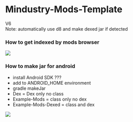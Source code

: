 # Mindustry-Mods-Template
V6\
Note: automatically use d8 and make dexed jar if detected

### How to get indexed by mods browser
![](https://cdn.discordapp.com/attachments/713346278003572777/821210982449807380/unknown.png)

### How to make jar for android
- install Android SDK ???
- add to ANDROID_HOME environment
- gradle makeJar
- Dex = Dex only no class
- Example-Mods = class only no dex
- Example-Mods-Dexed = class and dex

![](https://cdn.discordapp.com/attachments/713346278003572777/821212560820404274/unknown.png)